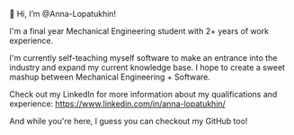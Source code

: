 👋 Hi, I’m @Anna-Lopatukhin!

I'm a final year Mechanical Engineering student with 2+ years of work experience.

I'm currently self-teaching myself software to make an entrance into the industry and expand my current knowledge base. I hope to create a sweet mashup between Mechanical Engineering + Software.

Check out my LinkedIn for more information about my qualifications and experience: https://www.linkedin.com/in/anna-lopatukhin/

And while you're here, I guess you can checkout my GitHub too!
